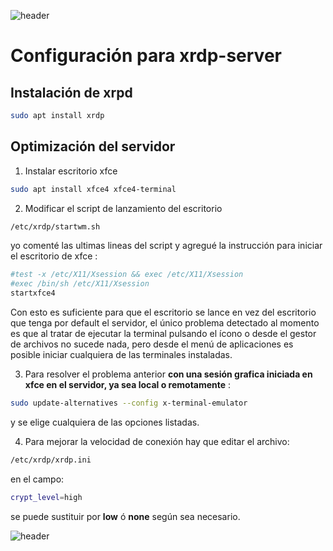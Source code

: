 
![header](/Tutoriales-IFC/assets/header.png)

# Configuración para xrdp-server

## Instalación de xrpd
```bash
sudo apt install xrdp
```

## Optimización del servidor

1. Instalar escritorio xfce
```bash
sudo apt install xfce4 xfce4-terminal
```
        
2. Modificar el script de lanzamiento del escritorio
```bash
/etc/xrdp/startwm.sh
```
yo comenté las ultimas lineas del script y agregué la instrucción para iniciar el escritorio de xfce :

```bash
#test -x /etc/X11/Xsession && exec /etc/X11/Xsession
#exec /bin/sh /etc/X11/Xsession
startxfce4

```
Con esto es  suficiente para que el escritorio se lance en vez del escritorio que tenga por default el servidor, el único problema detectado al momento es que al tratar de ejecutar la terminal pulsando el ícono o desde el gestor de archivos no sucede nada, pero desde el menú de aplicaciones es posible iniciar cualquiera de las terminales instaladas.

3. Para resolver el problema anterior **con una sesión grafica iniciada en xfce en el servidor, ya sea local o remotamente** :

```bash
sudo update-alternatives --config x-terminal-emulator
```
y se elige cualquiera de las opciones listadas.

4. Para mejorar la velocidad de conexión hay que editar el archivo:
```bash
/etc/xrdp/xrdp.ini
```
en el campo:
```bash
crypt_level=high
```
se puede sustituir por **low** ó **none** según sea necesario.

![header](/Tutoriales-IFC/assets/header.png)

